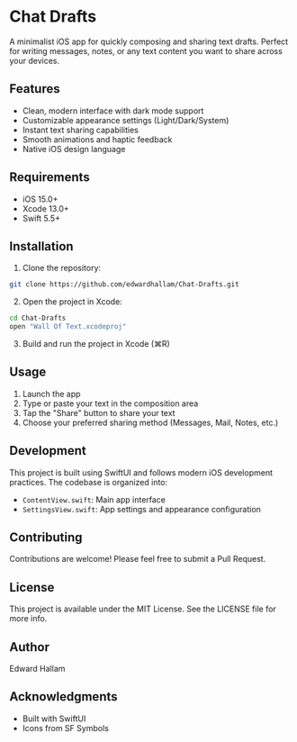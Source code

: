 # Chat Drafts

A minimalist iOS app for quickly composing and sharing text drafts. Perfect for writing messages, notes, or any text content you want to share across your devices.

## Features

- Clean, modern interface with dark mode support
- Customizable appearance settings (Light/Dark/System)
- Instant text sharing capabilities
- Smooth animations and haptic feedback
- Native iOS design language

## Requirements

- iOS 15.0+
- Xcode 13.0+
- Swift 5.5+

## Installation

1. Clone the repository:
```bash
git clone https://github.com/edwardhallam/Chat-Drafts.git
```

2. Open the project in Xcode:
```bash
cd Chat-Drafts
open "Wall Of Text.xcodeproj"
```

3. Build and run the project in Xcode (⌘R)

## Usage

1. Launch the app
2. Type or paste your text in the composition area
3. Tap the "Share" button to share your text
4. Choose your preferred sharing method (Messages, Mail, Notes, etc.)

## Development

This project is built using SwiftUI and follows modern iOS development practices. The codebase is organized into:

- `ContentView.swift`: Main app interface
- `SettingsView.swift`: App settings and appearance configuration

## Contributing

Contributions are welcome! Please feel free to submit a Pull Request.

## License

This project is available under the MIT License. See the LICENSE file for more info.

## Author

Edward Hallam

## Acknowledgments

- Built with SwiftUI
- Icons from SF Symbols 